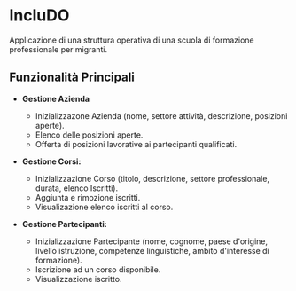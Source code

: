 # IncluDO
Applicazione di una struttura operativa di una scuola di formazione professionale per migranti.


## Funzionalità Principali

- **Gestione Azienda**
  - Inizializzazone Azienda (nome, settore attività, descrizione, posizioni aperte).
  - Elenco delle posizioni aperte.
  - Offerta di posizioni lavorative ai partecipanti qualificati.

    
- **Gestione Corsi:**
  - Inizializzazione Corso (titolo, descrizione, settore professionale, durata, elenco Iscritti).
  - Aggiunta e rimozione iscritti.
  - Visualizazione elenco iscritti al corso.


- **Gestione Partecipanti:**
  - Inizializzazione Partecipante (nome, cognome, paese d'origine, livello istruzione, competenze linguistiche, ambito d'interesse di formazione).
  - Iscrizione ad un corso disponibile.
  - Visualizzazione iscritto.

